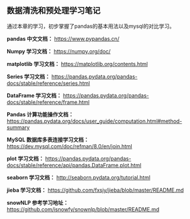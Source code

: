 ## 数据清洗和预处理学习笔记

通过本章的学习，初步掌握了pandas的基本用法以及mysql的对比学习。

**pandas 中文文档：**
https://www.pypandas.cn/

**Numpy 学习文档：**
https://numpy.org/doc/

**matplotlib 学习文档：**
https://matplotlib.org/contents.html

**Series 学习文档：**
https://pandas.pydata.org/pandas-docs/stable/reference/series.html

**DataFrame 学习文档：**
https://pandas.pydata.org/pandas-docs/stable/reference/frame.html

**Pandas 计算功能操作文档：**
https://pandas.pydata.org/docs/user_guide/computation.html#method-summary

**MySQL 数据库多表连接学习文档：**
https://dev.mysql.com/doc/refman/8.0/en/join.html

**plot 学习文档：**
https://pandas.pydata.org/pandas-docs/stable/reference/api/pandas.DataFrame.plot.html

**seaborn 学习文档：**
http://seaborn.pydata.org/tutorial.html

**jieba 学习文档：**
https://github.com/fxsjy/jieba/blob/master/README.md

**snowNLP 参考学习地址：**
https://github.com/isnowfy/snownlp/blob/master/README.md



